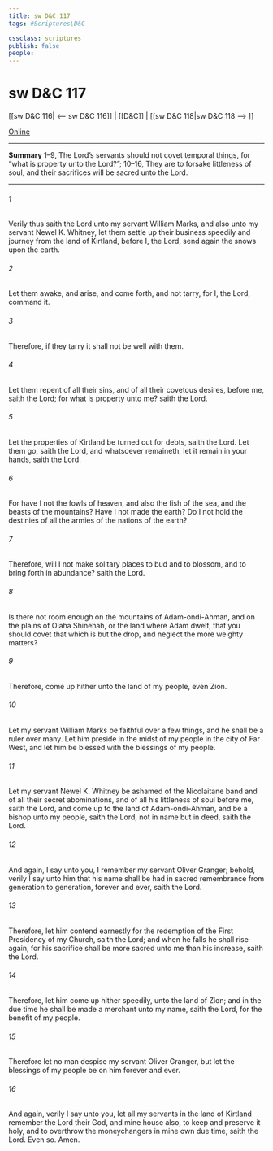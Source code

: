 ```yaml
---
title: sw D&C 117
tags: #Scriptures\D&C

cssclass: scriptures
publish: false
people:
---
```


# sw D&C 117
[[sw D&C 116| <-- sw D&C 116]] | [[D&C]] | [[sw D&C 118|sw D&C 118 --> ]]

[Online](https://churchofjesuschrist.org/study/scriptures/dc-testament/dc/117?lang=eng)

---
__Summary__
1–9, The Lord’s servants should not covet temporal things, for “what is property unto the Lord?”; 10–16, They are to forsake littleness of soul, and their sacrifices will be sacred unto the Lord.

---
###### 1 
Verily thus saith the Lord unto my servant William Marks, and also unto my servant Newel K. Whitney, let them settle up their business speedily and journey from the land of Kirtland, before I, the Lord, send again the snows upon the earth.

###### 2 
Let them awake, and arise, and come forth, and not tarry, for I, the Lord, command it.

###### 3 
Therefore, if they tarry it shall not be well with them.

###### 4 
Let them repent of all their sins, and of all their covetous desires, before me, saith the Lord; for what is property unto me? saith the Lord.

###### 5 
Let the properties of Kirtland be turned out for debts, saith the Lord. Let them go, saith the Lord, and whatsoever remaineth, let it remain in your hands, saith the Lord.

###### 6 
For have I not the fowls of heaven, and also the fish of the sea, and the beasts of the mountains? Have I not made the earth? Do I not hold the destinies of all the armies of the nations of the earth?

###### 7 
Therefore, will I not make solitary places to bud and to blossom, and to bring forth in abundance? saith the Lord.

###### 8 
Is there not room enough on the mountains of Adam-ondi-Ahman, and on the plains of Olaha Shinehah, or the land where Adam dwelt, that you should covet that which is but the drop, and neglect the more weighty matters?

###### 9 
Therefore, come up hither unto the land of my people, even Zion.

###### 10 
Let my servant William Marks be faithful over a few things, and he shall be a ruler over many. Let him preside in the midst of my people in the city of Far West, and let him be blessed with the blessings of my people.

###### 11 
Let my servant Newel K. Whitney be ashamed of the Nicolaitane band and of all their secret abominations, and of all his littleness of soul before me, saith the Lord, and come up to the land of Adam-ondi-Ahman, and be a bishop unto my people, saith the Lord, not in name but in deed, saith the Lord.

###### 12 
And again, I say unto you, I remember my servant Oliver Granger; behold, verily I say unto him that his name shall be had in sacred remembrance from generation to generation, forever and ever, saith the Lord.

###### 13 
Therefore, let him contend earnestly for the redemption of the First Presidency of my Church, saith the Lord; and when he falls he shall rise again, for his sacrifice shall be more sacred unto me than his increase, saith the Lord.

###### 14 
Therefore, let him come up hither speedily, unto the land of Zion; and in the due time he shall be made a merchant unto my name, saith the Lord, for the benefit of my people.

###### 15 
Therefore let no man despise my servant Oliver Granger, but let the blessings of my people be on him forever and ever.

###### 16 
And again, verily I say unto you, let all my servants in the land of Kirtland remember the Lord their God, and mine house also, to keep and preserve it holy, and to overthrow the moneychangers in mine own due time, saith the Lord. Even so. Amen.

